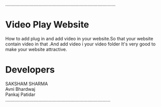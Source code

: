 ......................................................................................
# Video Play Website
How to add plug in and add video in your website.So that your website contain video in that .And add video i your video folder
It's very good to make your website attractive.
# Developers 
SAKSHAM SHARMA <br>
Avni Bhardwaj <br>
Pankaj Patidar <br>
..................................................................................
